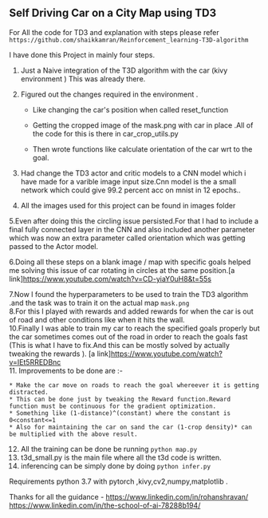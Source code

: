 ## Self Driving Car on a City Map using TD3
For All the code for TD3 and explanation with steps please refer `https://github.com/shaikkamran/Reinforcement_learning-T3D-algorithm`


I have done this Project in mainly four steps.
1. Just a Naive integration of the T3D algorithm with the car (kivy environment ) This was already there.
2. Figured out the changes required in the environment .
    
    * Like changing the car's position when called reset_function
    * Getting the cropped image of the mask.png with car in place .All of the code for this is there in car_crop_utils.py
     
    * Then wrote functions like calculate orientation of the car wrt to the goal.

3. Had change the TD3 actor and critic models to a CNN model which i have made for a varible image input size.Cnn model is the a small network which could give 99.2 percent acc on mnist in 12 epochs..

4. All the images used for this project can be found in images folder

5.Even after doing this the circling issue persisted.For that I had to include a final fully connected layer in the CNN and also included another parameter which was now an extra parameter called orientation which was getting passed to the Actor model.

6.Doing all these steps on a blank image / map with specific goals helped me solving this issue of car rotating in circles at the same position.[a link]https://www.youtube.com/watch?v=CD-yiaY0uH8&t=55s

7.Now I found the hyperparameters to be used to train the TD3 algorithm .and the task was to train it on the actual map `mask.png`
<br>
8.For this I played with rewards and added rewards for when the car is out of road and other conditions like when it hits the wall.
<br>
10.Finally I was able to train my car to reach the specified goals properly but the car sometimes comes out of the road in order to reach the goals fast (This is what I have to fix.And this can be mostly solved by actually tweaking the rewards ).
[a link]https://www.youtube.com/watch?v=IEt5RREDBnc
<br>
11. Improvements to be done are :-

    * Make the car move on roads to reach the goal whereever it is getting distracted.
    * This can be done just by tweaking the Reward function.Reward function must be continuous for the gradient optimization.
    * Something like (1-distance)^(constant) where the constant is 0<constant<=1
    * Also for maintaining the car on sand the car (1-crop density)* can be multiplied with the above result. 

12. All the training can be done be running ```python map.py```
13. t3d_small.py is the main file where all the t3d code is written.
14. inferencing can be simply done by doing ```python infer.py```

Requirements python 3.7 with pytorch ,kivy,cv2,numpy,matplotlib  .

Thanks for all the guidance - 
         https://www.linkedin.com/in/rohanshravan/<br>
         https://www.linkedin.com/in/the-school-of-ai-78288b194/<br>



 
    

